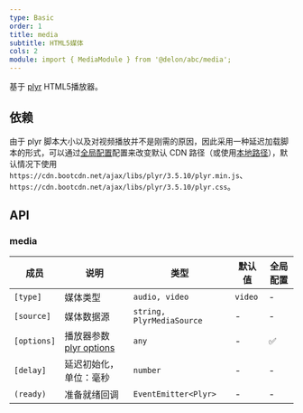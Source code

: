 ```yaml
---
type: Basic
order: 1
title: media
subtitle: HTML5媒体
cols: 2
module: import { MediaModule } from '@delon/abc/media';
---
```


基于 [plyr](https://github.com/sampotts/plyr) HTML5播放器。

## 依赖

由于 plyr 脚本大小以及对视频播放并不是刚需的原因，因此采用一种延迟加载脚本的形式，可以通过[全局配置](/docs/global-config)配置来改变默认 CDN 路径（或使用[本地路径](https://angular.cn/guide/workspace-config#asset-config)），默认情况下使用 `https://cdn.bootcdn.net/ajax/libs/plyr/3.5.10/plyr.min.js`、`https://cdn.bootcdn.net/ajax/libs/plyr/3.5.10/plyr.css`。

## API

### media

| 成员 | 说明 | 类型 | 默认值 | 全局配置 |
|----|----|----|-----|------|
| `[type]` | 媒体类型 | `audio, video` | `video` | - |
| `[source]` | 媒体数据源 | `string, PlyrMediaSource` | - | - |
| `[options]` | 播放器参数 [plyr options](https://github.com/sampotts/plyr#options) | `any` | - | ✅ |
| `[delay]` | 延迟初始化，单位：毫秒 | `number` | - | - |
| `(ready)` | 准备就绪回调 | `EventEmitter<Plyr>` | - | - |
